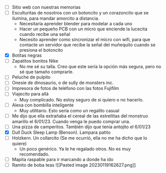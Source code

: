 - [ ] Sitio web con nuestras memorias
- [ ] Esculturitas de nosotros con un botoncito y un corazoncito que se ilumina, para mandar amorcito a distancia. 
	- Necesitaría aprender blender para modelar a cada uno
	- Hacer un pequeño PCB con un micro que enciende la lucecita cuando recibe una señal
	- Necesito aprender como sincronizar el micro con wifi, para que contacte un servidor que recibe la señal del muñequito cuando se presiona el botoncito
- [x] Botitas negras
- [ ] Zapatitos bonitos Nike
	- No me sé su talla. Creo que este sería la opción más segura, pero no sé que tamaño comprarle.
- [ ] Peluche de pulpito
- [ ] Onesie de dinosaurio, o de sully de monsters inc.
- [ ] Impresora de fotos de teléfono con las fotos Fujifilm
- [ ] Viajecito para allá 
	- Muy complicado. No estoy seguro de si quiero o no hacerlo.
- [ ] Alexa con bombilla inteligente
	- Muy utilitario. Esto sería como un regalito casual
- [ ] Me dijo que ella extrañaba el cereal de las estrellitas del monstruo amarillo el 6/01/23. Cuando venga le puedo comprar una.
- [ ] Una pizza de camperitos. También dijo que tenía antojito el 6/01/23
- [x] Dull Duck Sleep Lamp (Benson). Lampara patito
- [ ] Holzkern. Un collarcito (Se me ocurrió, ella no me ha dicho que lo quiere)
	- Un poco genérico. Ya le he regalado otros. No es muy recomendado.
- [ ] Mapita raspable para ir marcando a donde ha ido
- [ ] Ramito de boba teas
	![[Pasted image 20230119162627.png]]
